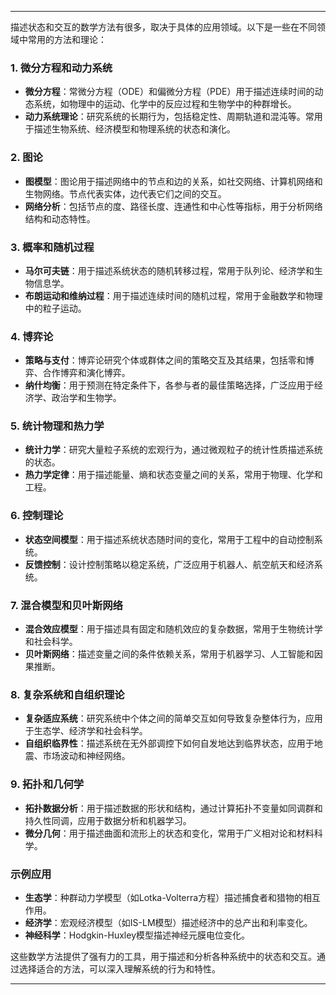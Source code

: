 
---

描述状态和交互的数学方法有很多，取决于具体的应用领域。以下是一些在不同领域中常用的方法和理论：

### 1. **微分方程和动力系统**
- **微分方程**：常微分方程（ODE）和偏微分方程（PDE）用于描述连续时间的动态系统，如物理中的运动、化学中的反应过程和生物学中的种群增长。
- **动力系统理论**：研究系统的长期行为，包括稳定性、周期轨道和混沌等。常用于描述生物系统、经济模型和物理系统的状态和演化。

### 2. **图论**
- **图模型**：图论用于描述网络中的节点和边的关系，如社交网络、计算机网络和生物网络。节点代表实体，边代表它们之间的交互。
- **网络分析**：包括节点的度、路径长度、连通性和中心性等指标，用于分析网络结构和动态特性。

### 3. **概率和随机过程**
- **马尔可夫链**：用于描述系统状态的随机转移过程，常用于队列论、经济学和生物信息学。
- **布朗运动和维纳过程**：用于描述连续时间的随机过程，常用于金融数学和物理中的粒子运动。

### 4. **博弈论**
- **策略与支付**：博弈论研究个体或群体之间的策略交互及其结果，包括零和博弈、合作博弈和演化博弈。
- **纳什均衡**：用于预测在特定条件下，各参与者的最佳策略选择，广泛应用于经济学、政治学和生物学。

### 5. **统计物理和热力学**
- **统计力学**：研究大量粒子系统的宏观行为，通过微观粒子的统计性质描述系统的状态。
- **热力学定律**：用于描述能量、熵和状态变量之间的关系，常用于物理、化学和工程。

### 6. **控制理论**
- **状态空间模型**：用于描述系统状态随时间的变化，常用于工程中的自动控制系统。
- **反馈控制**：设计控制策略以稳定系统，广泛应用于机器人、航空航天和经济系统。

### 7. **混合模型和贝叶斯网络**
- **混合效应模型**：用于描述具有固定和随机效应的复杂数据，常用于生物统计学和社会科学。
- **贝叶斯网络**：描述变量之间的条件依赖关系，常用于机器学习、人工智能和因果推断。

### 8. **复杂系统和自组织理论**
- **复杂适应系统**：研究系统中个体之间的简单交互如何导致复杂整体行为，应用于生态学、经济学和社会科学。
- **自组织临界性**：描述系统在无外部调控下如何自发地达到临界状态，应用于地震、市场波动和神经网络。

### 9. **拓扑和几何学**
- **拓扑数据分析**：用于描述数据的形状和结构，通过计算拓扑不变量如同调群和持久性同调，应用于数据分析和机器学习。
- **微分几何**：用于描述曲面和流形上的状态和变化，常用于广义相对论和材料科学。

### 示例应用
- **生态学**：种群动力学模型（如Lotka-Volterra方程）描述捕食者和猎物的相互作用。
- **经济学**：宏观经济模型（如IS-LM模型）描述经济中的总产出和利率变化。
- **神经科学**：Hodgkin-Huxley模型描述神经元膜电位变化。

这些数学方法提供了强有力的工具，用于描述和分析各种系统中的状态和交互。通过选择适合的方法，可以深入理解系统的行为和特性。

---

